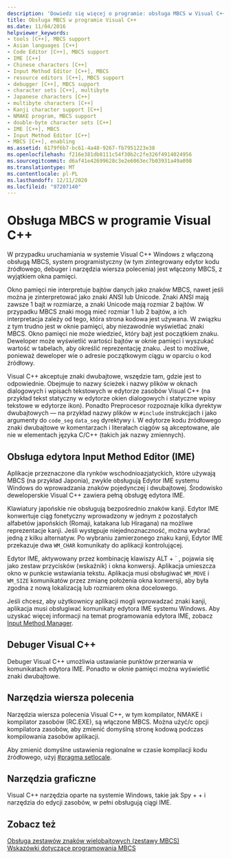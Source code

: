 ```yaml
---
description: 'Dowiedz się więcej o programie: obsługa MBCS w Visual C++'
title: Obsługa MBCS w programie Visual C++
ms.date: 11/04/2016
helpviewer_keywords:
- tools [C++], MBCS support
- Asian languages [C++]
- Code Editor [C++], MBCS support
- IME [C++]
- Chinese characters [C++]
- Input Method Editor [C++], MBCS
- resource editors [C++], MBCS support
- debugger [C++], MBCS support
- character sets [C++], multibyte
- Japanese characters [C++]
- multibyte characters [C++]
- Kanji character support [C++]
- NMAKE program, MBCS support
- double-byte character sets [C++]
- IME [C++], MBCS
- Input Method Editor [C++]
- MBCS [C++], enabling
ms.assetid: 6179f6b7-bc61-4a48-9267-fb7951223e38
ms.openlocfilehash: f216e381db8111c54f30b2c2fe326f4914024956
ms.sourcegitcommit: d6af41e42699628c3e2e6063ec7b03931a49a098
ms.translationtype: MT
ms.contentlocale: pl-PL
ms.lasthandoff: 12/11/2020
ms.locfileid: "97207140"
---
```

# <a name="mbcs-support-in-visual-c"></a>Obsługa MBCS w programie Visual C++

W przypadku uruchamiania w systemie Visual C++ Windows z włączoną obsługą MBCS, system programistyczny (w tym zintegrowany edytor kodu źródłowego, debuger i narzędzia wiersza polecenia) jest włączony MBCS, z wyjątkiem okna pamięci.

Okno pamięci nie interpretuje bajtów danych jako znaków MBCS, nawet jeśli można je zinterpretować jako znaki ANSI lub Unicode. Znaki ANSI mają zawsze 1 bajt w rozmiarze, a znaki Unicode mają rozmiar 2 bajtów. W przypadku MBCS znaki mogą mieć rozmiar 1 lub 2 bajtów, a ich interpretacja zależy od tego, która strona kodowa jest używana. W związku z tym trudno jest w oknie pamięci, aby niezawodnie wyświetlać znaki MBCS. Okno pamięci nie może wiedzieć, który bajt jest początkiem znaku. Deweloper może wyświetlić wartości bajtów w oknie pamięci i wyszukać wartość w tabelach, aby określić reprezentację znaku. Jest to możliwe, ponieważ deweloper wie o adresie początkowym ciągu w oparciu o kod źródłowy.

Visual C++ akceptuje znaki dwubajtowe, wszędzie tam, gdzie jest to odpowiednie. Obejmuje to nazwy ścieżek i nazwy plików w oknach dialogowych i wpisach tekstowych w edytorze zasobów Visual C++ (na przykład tekst statyczny w edytorze okien dialogowych i statyczne wpisy tekstowe w edytorze ikon). Ponadto Preprocesor rozpoznaje kilka dyrektyw dwubajtowych — na przykład nazwy plików w `#include` instrukcjach i jako argumenty do `code_seg` `data_seg` dyrektywy i. W edytorze kodu źródłowego znaki dwubajtowe w komentarzach i literałach ciągów są akceptowane, ale nie w elementach języka C/C++ (takich jak nazwy zmiennych).

## <a name="support-for-the-input-method-editor-ime"></a><a name="_core_support_for_the_input_method_editor_.28.ime.29"></a> Obsługa edytora Input Method Editor (IME)

Aplikacje przeznaczone dla rynków wschodnioazjatyckich, które używają MBCS (na przykład Japonia), zwykle obsługują Edytor IME systemu Windows do wprowadzania znaków pojedynczej i dwubajtowej. Środowisko deweloperskie Visual C++ zawiera pełną obsługę edytora IME.

Klawiatury japońskie nie obsługują bezpośrednio znaków kanji. Edytor IME konwertuje ciąg fonetyczny wprowadzony w jednym z pozostałych alfabetów japońskich (Romaji, katakana lub Hiragana) na możliwe reprezentacje kanji. Jeśli występuje niejednoznaczność, można wybrać jedną z kilku alternatyw. Po wybraniu zamierzonego znaku kanji, Edytor IME przekazuje dwa `WM_CHAR` komunikaty do aplikacji kontrolującej.

Edytor IME, aktywowany przez kombinację klawiszy ALT + \` , pojawia się jako zestaw przycisków (wskaźnik) i okna konwersji. Aplikacja umieszcza okno w punkcie wstawiania tekstu. Aplikacja musi obsługiwać `WM_MOVE` i `WM_SIZE` komunikatów przez zmianę położenia okna konwersji, aby była zgodna z nową lokalizacją lub rozmiarem okna docelowego.

Jeśli chcesz, aby użytkownicy aplikacji mogli wprowadzać znaki kanji, aplikacja musi obsługiwać komunikaty edytora IME systemu Windows. Aby uzyskać więcej informacji na temat programowania edytora IME, zobacz [Input Method Manager](/windows/win32/intl/input-method-manager).

## <a name="visual-c-debugger"></a>Debuger Visual C++

Debuger Visual C++ umożliwia ustawianie punktów przerwania w komunikatach edytora IME. Ponadto w oknie pamięci można wyświetlić znaki dwubajtowe.

## <a name="command-line-tools"></a>Narzędzia wiersza polecenia

Narzędzia wiersza polecenia Visual C++, w tym kompilator, NMAKE i kompilator zasobów (RC.EXE), są włączone MBCS. Można użyć/c opcji kompilatora zasobów, aby zmienić domyślną stronę kodową podczas kompilowania zasobów aplikacji.

Aby zmienić domyślne ustawienia regionalne w czasie kompilacji kodu źródłowego, użyj [#pragma setlocale](../preprocessor/setlocale.md).

## <a name="graphical-tools"></a>Narzędzia graficzne

Visual C++ narzędzia oparte na systemie Windows, takie jak Spy + + i narzędzia do edycji zasobów, w pełni obsługują ciągi IME.

## <a name="see-also"></a>Zobacz też

[Obsługa zestawów znaków wielobajtowych (zestawy MBCS)](../text/support-for-multibyte-character-sets-mbcss.md)<br/>
[Wskazówki dotyczące programowania MBCS](../text/mbcs-programming-tips.md)
